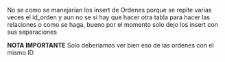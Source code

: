 No se como se manejarian los insert de Ordenes
porque se repite varias veces el id_orden 
y aun no se si hay que hacer otra tabla para hacer las relaciones
o como se haga, bueno por el momento solo dejo los insert con sus separaciones

**NOTA IMPORTANTE** Solo deberiamos ver bien eso de las ordenes con el mismo ID